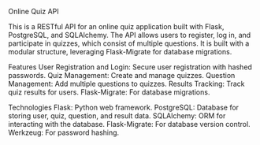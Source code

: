 Online Quiz API

This is a RESTful API for an online quiz application built with Flask, PostgreSQL, and SQLAlchemy.
The API allows users to register, log in, and participate in quizzes, which consist of multiple questions. It is built with a modular structure, leveraging Flask-Migrate for database migrations.

Features
User Registration and Login: Secure user registration with hashed passwords.
Quiz Management: Create and manage quizzes.
Question Management: Add multiple questions to quizzes.
Results Tracking: Track quiz results for users.
Flask-Migrate: For database migrations.

Technologies
Flask: Python web framework.
PostgreSQL: Database for storing user, quiz, question, and result data.
SQLAlchemy: ORM for interacting with the database.
Flask-Migrate: For database version control.
Werkzeug: For password hashing.
